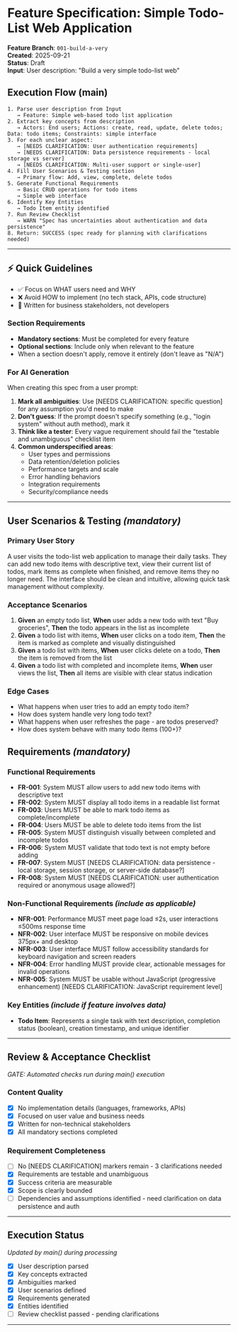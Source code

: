 # Feature Specification: Simple Todo-List Web Application

**Feature Branch**: `001-build-a-very`  
**Created**: 2025-09-21  
**Status**: Draft  
**Input**: User description: "Build a very simple todo-list web"

## Execution Flow (main)
```
1. Parse user description from Input
   → Feature: Simple web-based todo list application
2. Extract key concepts from description
   → Actors: End users; Actions: create, read, update, delete todos; Data: todo items; Constraints: simple interface
3. For each unclear aspect:
   → [NEEDS CLARIFICATION: User authentication requirements]
   → [NEEDS CLARIFICATION: Data persistence requirements - local storage vs server]
   → [NEEDS CLARIFICATION: Multi-user support or single-user]
4. Fill User Scenarios & Testing section
   → Primary flow: Add, view, complete, delete todos
5. Generate Functional Requirements
   → Basic CRUD operations for todo items
   → Simple web interface
6. Identify Key Entities
   → Todo Item entity identified
7. Run Review Checklist
   → WARN "Spec has uncertainties about authentication and data persistence"
8. Return: SUCCESS (spec ready for planning with clarifications needed)
```

---

## ⚡ Quick Guidelines
- ✅ Focus on WHAT users need and WHY
- ❌ Avoid HOW to implement (no tech stack, APIs, code structure)
- 👥 Written for business stakeholders, not developers

### Section Requirements
- **Mandatory sections**: Must be completed for every feature
- **Optional sections**: Include only when relevant to the feature
- When a section doesn't apply, remove it entirely (don't leave as "N/A")

### For AI Generation
When creating this spec from a user prompt:
1. **Mark all ambiguities**: Use [NEEDS CLARIFICATION: specific question] for any assumption you'd need to make
2. **Don't guess**: If the prompt doesn't specify something (e.g., "login system" without auth method), mark it
3. **Think like a tester**: Every vague requirement should fail the "testable and unambiguous" checklist item
4. **Common underspecified areas**:
   - User types and permissions
   - Data retention/deletion policies  
   - Performance targets and scale
   - Error handling behaviors
   - Integration requirements
   - Security/compliance needs

---

## User Scenarios & Testing *(mandatory)*

### Primary User Story
A user visits the todo-list web application to manage their daily tasks. They can add new todo items with descriptive text, view their current list of todos, mark items as complete when finished, and remove items they no longer need. The interface should be clean and intuitive, allowing quick task management without complexity.

### Acceptance Scenarios
1. **Given** an empty todo list, **When** user adds a new todo with text "Buy groceries", **Then** the todo appears in the list as incomplete
2. **Given** a todo list with items, **When** user clicks on a todo item, **Then** the item is marked as complete and visually distinguished
3. **Given** a todo list with items, **When** user clicks delete on a todo, **Then** the item is removed from the list
4. **Given** a todo list with completed and incomplete items, **When** user views the list, **Then** all items are visible with clear status indication

### Edge Cases
- What happens when user tries to add an empty todo item?
- How does system handle very long todo text?
- What happens when user refreshes the page - are todos preserved?
- How does system behave with many todo items (100+)?

## Requirements *(mandatory)*

### Functional Requirements
- **FR-001**: System MUST allow users to add new todo items with descriptive text
- **FR-002**: System MUST display all todo items in a readable list format
- **FR-003**: Users MUST be able to mark todo items as complete/incomplete
- **FR-004**: Users MUST be able to delete todo items from the list
- **FR-005**: System MUST distinguish visually between completed and incomplete todos
- **FR-006**: System MUST validate that todo text is not empty before adding
- **FR-007**: System MUST [NEEDS CLARIFICATION: data persistence - local storage, session storage, or server-side database?]
- **FR-008**: System MUST [NEEDS CLARIFICATION: user authentication required or anonymous usage allowed?]

### Non-Functional Requirements *(include as applicable)*
- **NFR-001**: Performance MUST meet page load ≤2s, user interactions ≤500ms response time
- **NFR-002**: User interface MUST be responsive on mobile devices 375px+ and desktop
- **NFR-003**: User interface MUST follow accessibility standards for keyboard navigation and screen readers
- **NFR-004**: Error handling MUST provide clear, actionable messages for invalid operations
- **NFR-005**: System MUST be usable without JavaScript (progressive enhancement) [NEEDS CLARIFICATION: JavaScript requirement level]

### Key Entities *(include if feature involves data)*
- **Todo Item**: Represents a single task with text description, completion status (boolean), creation timestamp, and unique identifier

---

## Review & Acceptance Checklist
*GATE: Automated checks run during main() execution*

### Content Quality
- [x] No implementation details (languages, frameworks, APIs)
- [x] Focused on user value and business needs
- [x] Written for non-technical stakeholders
- [x] All mandatory sections completed

### Requirement Completeness
- [ ] No [NEEDS CLARIFICATION] markers remain - 3 clarifications needed
- [x] Requirements are testable and unambiguous  
- [x] Success criteria are measurable
- [x] Scope is clearly bounded
- [ ] Dependencies and assumptions identified - need clarification on data persistence and auth

---

## Execution Status
*Updated by main() during processing*

- [x] User description parsed
- [x] Key concepts extracted
- [x] Ambiguities marked
- [x] User scenarios defined
- [x] Requirements generated
- [x] Entities identified
- [ ] Review checklist passed - pending clarifications

---
